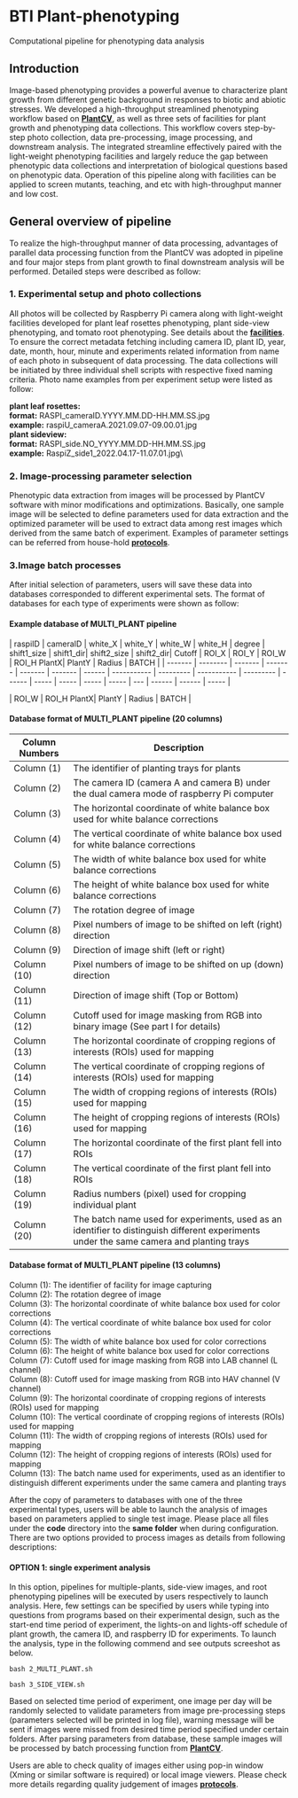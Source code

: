 # BTI Plant-phenotyping
Computational pipeline for phenotyping data analysis

## Introduction
Image-based phenotyping provides a powerful avenue to characterize plant growth from different genetic background in responses to biotic and abiotic stresses. We developed a high-throughput streamlined phenotyping workflow based on [**PlantCV**](https://plantcv.readthedocs.io/en/stable/), as well as three sets of facilities for plant growth and phenotyping data collections. This workflow covers step-by-step photo collection, data pre-processing, image processing, and downstream analysis. The integrated streamline effectively paired with the light-weight phenotyping facilities and largely reduce the gap between phenotypic data collections and interpretation of biological questions based on phenotypic data. Operation of this pipeline along with facilities can be applied to screen mutants, teaching, and etc with high-throughput manner and low cost. 

## General overview of pipeline
To realize the high-throughput manner of data processing, advantages of parallel data processing function from the PlantCV was adopted in pipeline and four major steps from plant growth to final downstream analysis will be performed. Detailed steps were described as follow:

### 1. Experimental setup and photo collections
All photos will be collected by Raspberry Pi camera along with light-weight facilities developed for 
plant leaf rosettes phenotyping, plant side-view phenotyping, and tomato root phenotyping. See details about the [**facilities**](https://www.protocols.io/file-manager/092FD0D9DB1A426CA4106CB9D482C7FA).  
To ensure the correct metadata fetching including camera ID, plant ID, year, date, month, hour, minute and experiments related information from name of each photo in subsequent of data processing. The data collections will be initiated by three individual shell scripts with respective fixed naming criteria. Photo name examples from per experiment setup were listed as follow:

**plant leaf rosettes:**\
**format:** RASPI_cameraID.YYYY.MM.DD-HH.MM.SS.jpg\
**example:** raspiU_cameraA.2021.09.07-09.00.01.jpg\
**plant sideview:**\
**format:** RASPI_side.NO_YYYY.MM.DD-HH.MM.SS.jpg\
**example:** RaspiZ_side1_2022.04.17-11.07.01.jpg\

### 2. Image-processing parameter selection
Phenotypic data extraction from images will be processed by PlantCV software with minor modifications and optimizations. Basically, one sample image will be selected to define parameters used for data extraction and the optimized parameter will be used to extract data among rest images which derived from the same batch of experiment. Examples of parameter settings can be referred from house-hold [**protocols**](https://www.protocols.io/file-manager/092FD0D9DB1A426CA4106CB9D482C7FA). 

### 3.Image batch processes
After initial selection of parameters, users will save these data into databases corresponded to different experimental sets. The format of databases for each type of experiments were shown as follow:

#### Example database of MULTI_PLANT pipeline
| raspiID | cameraID | white_X | white_Y | white_W | white_H | degree | shift1_size | shift1_dir| shift2_size | shift2_dir| Cutoff | ROI_X | ROI_Y | ROI_W | ROI_H PlantX| PlantY | Radius | BATCH |
| ------- | -------- | ------- | ------- | ------- | ------- | ------ | ----------- | --------- | ----------- | --------- | ------ | ----- | ----- | ----- | -----
| --- | ------ | ------ | ----- |


| ROI_W | ROI_H PlantX| PlantY | Radius | BATCH |
#### Database format of MULTI_PLANT pipeline (20 columns)
| Column Numbers | Description |
| --------------------- | ----------- |
|Column (1)| The identifier of planting trays for plants|
|Column (2)| The camera ID (camera A and camera B) under the dual camera mode of raspberry Pi computer|
|Column (3)| The horizontal coordinate of white balance box used for white balance corrections|
|Column (4)| The vertical coordinate of white balance box used for white balance corrections|
|Column (5)| The width of white balance box used for white balance corrections|
|Column (6)| The height of white balance box used for white balance corrections|
|Column (7)| The rotation degree of image|
|Column (8)| Pixel numbers of image to be shifted on left (right) direction|
|Column (9)| Direction of image shift (left or right)|
|Column (10) | Pixel numbers of image to be shifted on up (down) direction|
|Column (11) | Direction of image shift (Top or Bottom)|
|Column (12) | Cutoff used for image masking from RGB into binary image (See part I for details)|
|Column (13) | The horizontal coordinate of cropping regions of interests (ROIs) used for mapping|
|Column (14) | The vertical coordinate of cropping regions of interests (ROIs) used for mapping|
|Column (15) | The width of cropping regions of interests (ROIs) used for mapping|
|Column (16) | The height of cropping regions of interests (ROIs) used for mapping|
|Column (17) | The horizontal coordinate of the first plant fell into ROIs|
|Column (18) | The vertical coordinate of the first plant fell into ROIs|
|Column (19) | Radius numbers (pixel) used for cropping individual plant|
|Column (20) | The batch name used for experiments, used as an identifier to distinguish different experiments under the same camera and planting trays|

#### Database format of MULTI_PLANT pipeline (13 columns)

Column (1): The identifier of facility for image capturing\
Column (2): The rotation degree of image\
Column (3): The horizontal coordinate of white balance box used for color corrections \
Column (4): The vertical coordinate of white balance box used for color corrections\
Column (5): The width of white balance box used for color corrections\
Column (6): The height of white balance box used for color corrections \
Column (7): Cutoff used for image masking from RGB into LAB channel (L channel)\
Column (8): Cutoff used for image masking from RGB into HAV channel (V channel)\
Column (9): The horizontal coordinate of cropping regions of interests (ROIs) used for mapping\
Column (10): The vertical coordinate of cropping regions of interests (ROIs) used for mapping\
Column (11): The width of cropping regions of interests (ROIs) used for mapping\
Column (12): The height of cropping regions of interests (ROIs) used for mapping\
Column (13): The batch name used for experiments, used as an identifier to distinguish different experiments under the same camera and planting trays

After the copy of parameters to databases with one of the three experimental types, users will be able to launch the analysis of images based on parameters applied to single test image. Please place all files under the **code** directory into the **same folder** when during configuration. There are two options provided to process images as details from following descriptions:

#### OPTION 1: single experiment analysis
In this option, pipelines for multiple-plants, side-view images, and root phenotyping pipelines will be executed by users respectively to launch analysis. Here, few settings can be specified by users while typing into questions from programs based on their experimental design, such as the start-end time period of experiment, the lights-on and lights-off schedule of plant growth, the camera ID, and raspberry ID for experiments. To launch the analysis, type in the following commend and see outputs screeshot as below.

```
bash 2_MULTI_PLANT.sh
```
```
bash 3_SIDE_VIEW.sh
```

Based on selected time period of experiment, one image per day will be randomly selected to validate parameters from image pre-processing steps (parameters selected will be printed in log file), warning message will be sent if images were missed from desired time period specified under certain folders. After parsing parameters from database, these sample images will be processed by batch processing function from [**PlantCV**](https://plantcv.readthedocs.io/en/stable/). 


Users are able to check quality of images either using pop-in window (Xming or similar software is required) or local image viewers. Please check more details regarding quality judgement of images [**protocols**](https://www.protocols.io/file-manager/092FD0D9DB1A426CA4106CB9D482C7FA). 
